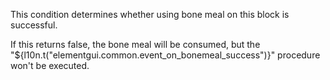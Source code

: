 This condition determines whether using bone meal on this block is successful.

If this returns false, the bone meal will be consumed, but the
"${l10n.t("elementgui.common.event_on_bonemeal_success")}" procedure won't be executed.